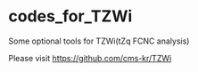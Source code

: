 # codes_for_TZWi

Some optional tools for TZWi(tZq FCNC analysis)

Please visit https://github.com/cms-kr/TZWi
